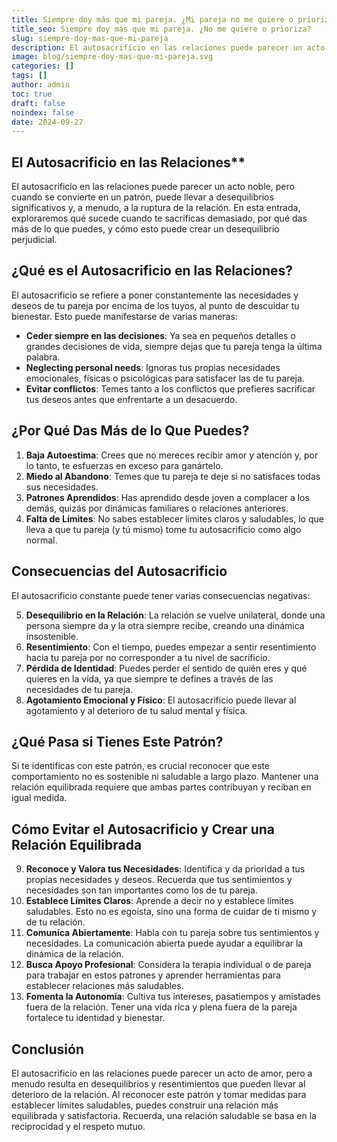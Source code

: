 ```yaml
---
title: Siempre doy más que mi pareja. ¿Mi pareja no me quiere o prioriza?
title_seo: Siempre doy más que mi pareja. ¿No me quiere o prioriza?
slug: siempre-doy-mas-que-mi-pareja
description: El autosacrificio en las relaciones puede parecer un acto noble, pero cuando se convierte en un patrón, puede llevar a desequilibrios significativos y…
image: blog/siempre-doy-mas-que-mi-pareja.svg
categories: []
tags: []
author: admin
toc: true
draft: false
noindex: false
date: 2024-09-27
---
```


## El Autosacrificio en las Relaciones**

El autosacrificio en las relaciones puede parecer un acto noble, pero cuando se convierte en un patrón, puede llevar a desequilibrios significativos y, a menudo, a la ruptura de la relación. En esta entrada, exploraremos qué sucede cuando te sacrificas demasiado, por qué das más de lo que puedes, y cómo esto puede crear un desequilibrio perjudicial.

## ¿Qué es el Autosacrificio en las Relaciones?

El autosacrificio se refiere a poner constantemente las necesidades y deseos de tu pareja por encima de los tuyos, al punto de descuidar tu bienestar. Esto puede manifestarse de varias maneras:

- **Ceder siempre en las decisiones**: Ya sea en pequeños detalles o grandes decisiones de vida, siempre dejas que tu pareja tenga la última palabra.
- **Neglecting personal needs**: Ignoras tus propias necesidades emocionales, físicas o psicológicas para satisfacer las de tu pareja.
- **Evitar conflictos**: Temes tanto a los conflictos que prefieres sacrificar tus deseos antes que enfrentarte a un desacuerdo.

## ¿Por Qué Das Más de lo Que Puedes?

1. **Baja Autoestima**: Crees que no mereces recibir amor y atención y, por lo tanto, te esfuerzas en exceso para ganártelo.
2. **Miedo al Abandono**: Temes que tu pareja te deje si no satisfaces todas sus necesidades.
3. **Patrones Aprendidos**: Has aprendido desde joven a complacer a los demás, quizás por dinámicas familiares o relaciones anteriores.
4. **Falta de Límites**: No sabes establecer límites claros y saludables, lo que lleva a que tu pareja (y tú mismo) tome tu autosacrificio como algo normal.

## Consecuencias del Autosacrificio

El autosacrificio constante puede tener varias consecuencias negativas:

5. **Desequilibrio en la Relación**: La relación se vuelve unilateral, donde una persona siempre da y la otra siempre recibe, creando una dinámica insostenible.
6. **Resentimiento**: Con el tiempo, puedes empezar a sentir resentimiento hacia tu pareja por no corresponder a tu nivel de sacrificio.
7. **Pérdida de Identidad**: Puedes perder el sentido de quién eres y qué quieres en la vida, ya que siempre te defines a través de las necesidades de tu pareja.
8. **Agotamiento Emocional y Físico**: El autosacrificio puede llevar al agotamiento y al deterioro de tu salud mental y física.

## ¿Qué Pasa si Tienes Este Patrón?

Si te identificas con este patrón, es crucial reconocer que este comportamiento no es sostenible ni saludable a largo plazo. Mantener una relación equilibrada requiere que ambas partes contribuyan y reciban en igual medida.

## Cómo Evitar el Autosacrificio y Crear una Relación Equilibrada

9. **Reconoce y Valora tus Necesidades**: Identifica y da prioridad a tus propias necesidades y deseos. Recuerda que tus sentimientos y necesidades son tan importantes como los de tu pareja.
10. **Establece Límites Claros**: Aprende a decir no y establece límites saludables. Esto no es egoísta, sino una forma de cuidar de ti mismo y de tu relación.
11. **Comunica Abiertamente**: Habla con tu pareja sobre tus sentimientos y necesidades. La comunicación abierta puede ayudar a equilibrar la dinámica de la relación.
12. **Busca Apoyo Profesional**: Considera la terapia individual o de pareja para trabajar en estos patrones y aprender herramientas para establecer relaciones más saludables.
13. **Fomenta la Autonomía**: Cultiva tus intereses, pasatiempos y amistades fuera de la relación. Tener una vida rica y plena fuera de la pareja fortalece tu identidad y bienestar.

## Conclusión

El autosacrificio en las relaciones puede parecer un acto de amor, pero a menudo resulta en desequilibrios y resentimientos que pueden llevar al deterioro de la relación. Al reconocer este patrón y tomar medidas para establecer límites saludables, puedes construir una relación más equilibrada y satisfactoria. Recuerda, una relación saludable se basa en la reciprocidad y el respeto mutuo.
